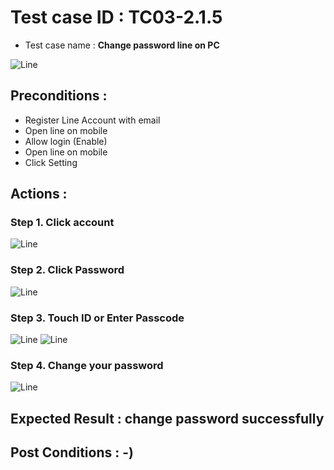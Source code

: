# Test case ID : TC03-2.1.5
* Test case name : **Change password line on PC**

![Line](LineLOGO.png)

## Preconditions : 
  * Register Line Account with email
  * Open line on mobile
  * Allow login (Enable)
  * Open line on mobile
  * Click Setting  


## Actions : 
  ### Step 1. Click account
  ![Line](LineStep01.jpg)
  
  ### Step 2. Click Password
  ![Line](LineStep02.jpg)
  
  ### Step 3. Touch ID or Enter Passcode
  ![Line](LineStep03.jpg)
  ![Line](LineStep03-1.jpg)
  
  ### Step 4. Change your password
  ![Line](LineStep04.jpg)


## Expected Result : change password successfully


## Post Conditions : -)

